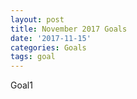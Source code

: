 ```yaml
---
layout: post
title: November 2017 Goals
date: '2017-11-15'
categories: Goals
tags: goal
---
```


Goal1

